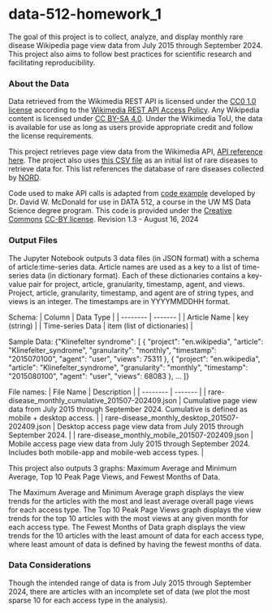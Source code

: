 # data-512-homework_1
The goal of this project is to collect, analyze, and display monthly rare disease Wikipedia page view data from July 2015 through September 2024. This project also aims to follow best practices for scientific research and facilitating reproducibility. 

### About the Data
Data retrieved from the Wikimedia REST API is licensed under the [CC0 1.0 license](https://creativecommons.org/publicdomain/zero/1.0/) according to the [Wikimedia REST API Access Policy](https://doc.wikimedia.org/generated-data-platform/aqs/analytics-api/documentation/access-policy.html). Any Wikipedia content is licensed under [CC BY-SA 4.0](https://creativecommons.org/licenses/by-sa/4.0/deed.en). Under the Wikimedia ToU, the data is available for use as long as users provide appropriate credit and follow the license requirements.

This project retrieves page view data from the Wikimedia API, [API reference here](https://doc.wikimedia.org/generated-data-platform/aqs/analytics-api/).
The project also uses [this CSV file](https://drive.google.com/file/d/15_FiKhBgXB2Ch9c0gAGYzKjF0DBhEPlY/view?usp=sharing) as an initial list of rare diseases to retrieve data for. This list references the database of rare diseases collected by [NORD](https://rarediseases.org).

Code used to make API calls is adapted from [code example](https://drive.google.com/file/d/1fYTIX79t9jk-Jske8IwysV-rbRkD4_dc/view?usp=drive_link) developed by Dr. David W. McDonald for use in DATA 512, a course in the UW MS Data Science degree program. This code is provided under the [Creative Commons](https://creativecommons.org) [CC-BY license](https://creativecommons.org/licenses/by/4.0/). Revision 1.3 - August 16, 2024

### Output Files
The Jupyter Notebook outputs 3 data files (in JSON format) with a schema of article:time-series data. Article names are used as a key to a list of time-series data (in dictionary format). Each of these dictionaries contains a key-value pair for project, article, granularity, timestamp, agent, and views. Project, article, granularity, timestamp, and agent are of string types, and views is an integer. The timestamps are in YYYYMMDDHH format.

Schema:
| Column    | Data Type |
| -------- | ------- |
| Article Name | key (string) | 
| Time-series Data | item (list of dictionaries) |

Sample Data:
{"Klinefelter syndrome": [
            {
                "project": "en.wikipedia",
                "article": "Klinefelter_syndrome",
                "granularity": "monthly",
                "timestamp": "2015070100",
                "agent": "user",
                "views": 75311
            },
            {
                "project": "en.wikipedia",
                "article": "Klinefelter_syndrome",
                "granularity": "monthly",
                "timestamp": "2015080100",
                "agent": "user",
                "views": 68083
            }, ... ]}

File names:
| File Name   | Description |
| -------- | ------- |
| rare-disease_monthly_cumulative_201507-202409.json | Cumulative page view data from July 2015 through September 2024. Cumulative is defined as mobile + desktop access. |
| rare-disease_monthly_desktop_201507-202409.json | Desktop access page view data from July 2015 through September 2024. |
| rare-disease_monthly_mobile_201507-202409.json | Mobile access page view data from July 2015 through September 2024. Includes both mobile-app and mobile-web access types. |

This project also outputs 3 graphs: Maximum Average and Minimum Average, Top 10 Peak Page Views, and Fewest Months of Data.

The Maximum Average and Minimum Average graph displays the view trends for the articles with the most and least average overall page views for each access type.
The Top 10 Peak Page Views graph displays the view trends for the top 10 articles with the most views at any given month for each access type.
The Fewest Months of Data graph displays the view trends for the 10 articles with the least amount of data for each access type, where least amount of data is defined by having the fewest months of data.

### Data Considerations
Though the intended range of data is from July 2015 through September 2024, there are articles with an incomplete set of data (we plot the most sparse 10 for each access type in the analysis).


